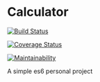 # Calculator

[![Build Status](https://travis-ci.org/rafael-muller-dev/calculator.svg?branch=master)](https://travis-ci.org/rafael-muller-dev/calculator)

[![Coverage Status](https://coveralls.io/repos/github/rafael-muller-dev/calculator/badge.svg)](https://coveralls.io/github/rafael-muller-dev/calculator)

[![Maintainability](https://api.codeclimate.com/v1/badges/ae50e90f7a0d65a6333e/maintainability)](https://codeclimate.com/github/rafael-muller-dev/calculator/maintainability)

A simple es6 personal project
